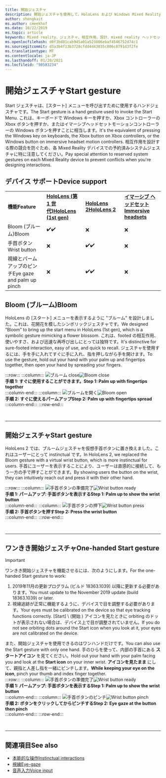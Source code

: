 ```yaml
---
title: 開始ジェスチャ
description: 開始ジェスチャを使用して、HoloLens および Windows Mixed Reality のイマーシブヘッドセットの [スタート] メニューを呼び出す方法について説明します。
author: shengkait
ms.author: cmeekhof
ms.date: 10/22/2019
ms.topic: article
keywords: Mixed reality、ジェスチャ、相互作用、設計、mixed reality ヘッドセット、windows mixed reality ヘッドセット、virtual reality ヘッドセット、HoloLens、MRTK、Mixed Reality Toolkit、ブルーム
ms.openlocfilehash: d0f3bd81cab945a01a523806ebaf4546752d74c1
ms.sourcegitcommit: d3a3b4f13b3728cfdd4d43035c806c0791d3f2fe
ms.translationtype: MT
ms.contentlocale: ja-JP
ms.lasthandoff: 01/20/2021
ms.locfileid: "98583234"
---
```

# <a name="start-gesture"></a><span data-ttu-id="73def-104">開始ジェスチャ</span><span class="sxs-lookup"><span data-stu-id="73def-104">Start gesture</span></span>

<span data-ttu-id="73def-105">Start ジェスチャは、[スタート] メニューを呼び出すために使用するハンドジェスチャです。</span><span class="sxs-lookup"><span data-stu-id="73def-105">The Start gesture is a hand gesture used to invoke the Start Menu.</span></span> <span data-ttu-id="73def-106">これは、キーボードで Windows キーを押すか、Xbox コントローラーの Xbox ボタンを押すか、またはイマーシブヘッドセットモーションコントローラーの Windows ボタンを押すことに相当します。</span><span class="sxs-lookup"><span data-stu-id="73def-106">It's the equivalent of pressing the Windows key on keyboards, the Xbox button on Xbox controllers, or the Windows button on immersive headset motion controllers.</span></span> <span data-ttu-id="73def-107">相互作用を設計する際の競合を防ぐため、各 Mixed Reality デバイスでの予約済みシステムジェスチャに特に注意してください。</span><span class="sxs-lookup"><span data-stu-id="73def-107">Pay special attention to reserved system gestures on each Mixed Reality device to prevent conflicts when you're designing interactions.</span></span>

## <a name="device-support"></a><span data-ttu-id="73def-108">デバイス サポート</span><span class="sxs-lookup"><span data-stu-id="73def-108">Device support</span></span>

<table>
    <colgroup>
    <col width="25%" />
    <col width="25%" />
    <col width="25%" />
    <col width="25%" />
    </colgroup>
    <tr>
        <td><span data-ttu-id="73def-109"><strong>機能</strong></span><span class="sxs-lookup"><span data-stu-id="73def-109"><strong>Feature</strong></span></span></td>
        <td><span data-ttu-id="73def-110"><a href="/hololens/hololens1-hardware"><strong>HoloLens (第 1 世代)</strong></a></span><span class="sxs-lookup"><span data-stu-id="73def-110"><a href="/hololens/hololens1-hardware"><strong>HoloLens (1st gen)</strong></a></span></span></td>
        <td><span data-ttu-id="73def-111"><a href="https://docs.microsoft.com/hololens/hololens2-hardware"><strong>HoloLens 2</strong></span><span class="sxs-lookup"><span data-stu-id="73def-111"><a href="https://docs.microsoft.com/hololens/hololens2-hardware"><strong>HoloLens 2</strong></span></span></td>
        <td><span data-ttu-id="73def-112"><a href="../discover/immersive-headset-hardware-details.md"><strong>イマーシブ ヘッドセット</strong></a></span><span class="sxs-lookup"><span data-stu-id="73def-112"><a href="../discover/immersive-headset-hardware-details.md"><strong>Immersive headsets</strong></a></span></span></td>
    </tr>
     <tr>
        <td><span data-ttu-id="73def-113">Bloom (ブルーム)</span><span class="sxs-lookup"><span data-stu-id="73def-113">Bloom</span></span></td>
        <td><span data-ttu-id="73def-114">✔️</span><span class="sxs-lookup"><span data-stu-id="73def-114">✔️</span></span></td>
        <td>❌</td>
        <td>❌</td>
    </tr>
     <tr>
        <td><span data-ttu-id="73def-115">手首ボタン</span><span class="sxs-lookup"><span data-stu-id="73def-115">Wrist button</span></span></td>
        <td>❌</td>
        <td><span data-ttu-id="73def-116">✔️</span><span class="sxs-lookup"><span data-stu-id="73def-116">✔️</span></span></td>
        <td>❌</td>
    </tr>
    <tr>
        <td><span data-ttu-id="73def-117">視線とパームアップのピンチ</span><span class="sxs-lookup"><span data-stu-id="73def-117">Eye gaze and palm up pinch</span></span></td>
        <td>❌</td>
        <td><span data-ttu-id="73def-118">✔️</span><span class="sxs-lookup"><span data-stu-id="73def-118">✔️</span></span></td>
        <td>❌</td>
    </tr>
</table>

## <a name="bloom"></a><span data-ttu-id="73def-119">Bloom (ブルーム)</span><span class="sxs-lookup"><span data-stu-id="73def-119">Bloom</span></span>

<span data-ttu-id="73def-120">HoloLens の [スタート] メニューを表示するように "ブルーム" を設計しました。これは、花開花を模したシンボリックジェスチャです。</span><span class="sxs-lookup"><span data-stu-id="73def-120">We designed “Bloom” to bring up the start menu in HoloLens (1st gen), which is a symbolic gesture mimicking a flower blossom.</span></span> <span data-ttu-id="73def-121">これは、footed の相互作用、使いやすさ、および迅速な再呼び出しにとっては独特です。</span><span class="sxs-lookup"><span data-stu-id="73def-121">It's distinctive for sure-footed interaction, easy of use, and quick to recall.</span></span> <span data-ttu-id="73def-122">ジェスチャを使用するには、手を手に入れてすぐに手に入れ、指を押しながら手を開けます。</span><span class="sxs-lookup"><span data-stu-id="73def-122">To use the gesture, hold out your hand with your palm up and fingertips together, then open your hand by spreading your fingers.</span></span>

:::row:::
    :::column:::
        <span data-ttu-id="73def-123">![ブルーム close](images/bloom-close.png)</span><span class="sxs-lookup"><span data-stu-id="73def-123">![Bloom close](images/bloom-close.png)</span></span><br>
        <span data-ttu-id="73def-124">**手順 1: すぐに使用することができます。**</span><span class="sxs-lookup"><span data-stu-id="73def-124">**Step 1: Palm up with fingertips together**</span></span><br>
    :::column-end:::
    :::column:::
        <span data-ttu-id="73def-125">![ブルームを開く](images/bloom-open.png)</span><span class="sxs-lookup"><span data-stu-id="73def-125">![Bloom open](images/bloom-open.png)</span></span><br>
        <span data-ttu-id="73def-126">**手順 2: すぐに使えるパームアップ**</span><span class="sxs-lookup"><span data-stu-id="73def-126">**Step 2: Palm up with fingertips spread**</span></span><br>
    :::column-end:::
:::row-end:::

<br>

---

## <a name="start-gesture"></a><span data-ttu-id="73def-127">開始ジェスチャ</span><span class="sxs-lookup"><span data-stu-id="73def-127">Start gesture</span></span>

<span data-ttu-id="73def-128">HoloLens 2 では、ブルームジェスチャを仮想手首ボタンに置き換えました。これはユーザーにとって instinctual です。</span><span class="sxs-lookup"><span data-stu-id="73def-128">In HoloLens 2, we replaced the Bloom gesture with a virtual wrist button, which is more instinctual for users.</span></span> <span data-ttu-id="73def-129">手首にユーザーを表示することにより、ユーザーは直感的に接続して、もう一方の手で押すことができます。</span><span class="sxs-lookup"><span data-stu-id="73def-129">By showing users the button on the wrist, they can intuitively reach out and press it with their other hand.</span></span>

:::row:::
    :::column:::
        <span data-ttu-id="73def-130">![手首ボタンの準備完了](images/wrist-button-ready.png)</span><span class="sxs-lookup"><span data-stu-id="73def-130">![Wrist button ready](images/wrist-button-ready.png)</span></span><br>
        <span data-ttu-id="73def-131">**手順 1: パームアップ: 手首ボタンを表示する**</span><span class="sxs-lookup"><span data-stu-id="73def-131">**Step 1: Palm up to show the wrist button**</span></span><br>
    :::column-end:::
    :::column:::
        <span data-ttu-id="73def-132">![手首ボタンの押下](images/wrist-button-press.png)</span><span class="sxs-lookup"><span data-stu-id="73def-132">![Wrist button press](images/wrist-button-press.png)</span></span><br>
        <span data-ttu-id="73def-133">**手順 2: 手首ボタンを押す**</span><span class="sxs-lookup"><span data-stu-id="73def-133">**Step 2: Press the wrist button**</span></span><br>
    :::column-end:::
:::row-end:::

<br>

---

## <a name="one-handed-start-gesture"></a><span data-ttu-id="73def-134">ワンきき開始ジェスチャ</span><span class="sxs-lookup"><span data-stu-id="73def-134">One-handed Start gesture</span></span>

> [!IMPORTANT]
> <span data-ttu-id="73def-135">ワンきき開始ジェスチャを機能させるには、次のようにします。</span><span class="sxs-lookup"><span data-stu-id="73def-135">For the one-handed Start gesture to work:</span></span>
>
> 1. <span data-ttu-id="73def-136">2019年11月の更新プログラム (ビルド 18363.1039) 以降に更新する必要があります。</span><span class="sxs-lookup"><span data-stu-id="73def-136">You must update to the November 2019 update (build 18363.1039) or later.</span></span>
> 1. <span data-ttu-id="73def-137">視線追跡が正常に機能するように、デバイスで目を調整する必要があります。</span><span class="sxs-lookup"><span data-stu-id="73def-137">Your eyes must be calibrated on the device so that eye tracking functions correctly.</span></span> <span data-ttu-id="73def-138">[Start] \ (開始 \) アイコンを見たときに orbiting のドットが表示されない場合は、デバイス上で目が調整されていません。</span><span class="sxs-lookup"><span data-stu-id="73def-138">If you do not see orbiting dots around the Start icon when you look at it, your eyes are not calibrated on the device.</span></span>

<span data-ttu-id="73def-139">また、開始ジェスチャを使用できるのはワンハンドだけです。</span><span class="sxs-lookup"><span data-stu-id="73def-139">You can also use the Start gesture with only one hand.</span></span> <span data-ttu-id="73def-140">手のひらを使って、内部の手首にある **スタートアイコン** を見てください。</span><span class="sxs-lookup"><span data-stu-id="73def-140">Hold out your hand with your palm facing you and look at the **Start icon** on your inner wrist.</span></span> <span data-ttu-id="73def-141">**アイコンを見たまま** にして、親指と人差し指を一緒にピンチします。</span><span class="sxs-lookup"><span data-stu-id="73def-141">**While keeping your eye on the icon**, pinch your thumb and index finger together.</span></span><br>
:::row:::
    :::column:::
        <span data-ttu-id="73def-142">![手首ボタンの準備完了](images/wrist-button-ready.png)</span><span class="sxs-lookup"><span data-stu-id="73def-142">![Wrist button ready](images/wrist-button-ready.png)</span></span><br>
        <span data-ttu-id="73def-143">**手順 1: パームアップ: 手首ボタンを表示する**</span><span class="sxs-lookup"><span data-stu-id="73def-143">**Step 1: Palm up to show the wrist button**</span></span><br>
    :::column-end:::
    :::column:::
        <span data-ttu-id="73def-144">![手首ボタンのピンチ](images/wrist-button-pinch.png)</span><span class="sxs-lookup"><span data-stu-id="73def-144">![Wrist button pinch](images/wrist-button-pinch.png)</span></span><br>
        <span data-ttu-id="73def-145">**手順 2: ボタンをクリックしてからピンチする**</span><span class="sxs-lookup"><span data-stu-id="73def-145">**Step 2: Eye gaze at the button then pinch**</span></span><br>
    :::column-end:::
:::row-end:::

<br>

---

## <a name="see-also"></a><span data-ttu-id="73def-146">関連項目</span><span class="sxs-lookup"><span data-stu-id="73def-146">See also</span></span>

* [<span data-ttu-id="73def-147">本能的な操作</span><span class="sxs-lookup"><span data-stu-id="73def-147">Instinctual interactions</span></span>](interaction-fundamentals.md)
* [<span data-ttu-id="73def-148">視線</span><span class="sxs-lookup"><span data-stu-id="73def-148">Eye-gaze</span></span>](eye-tracking.md)
* [<span data-ttu-id="73def-149">音声入力</span><span class="sxs-lookup"><span data-stu-id="73def-149">Voice input</span></span>](voice-input.md)